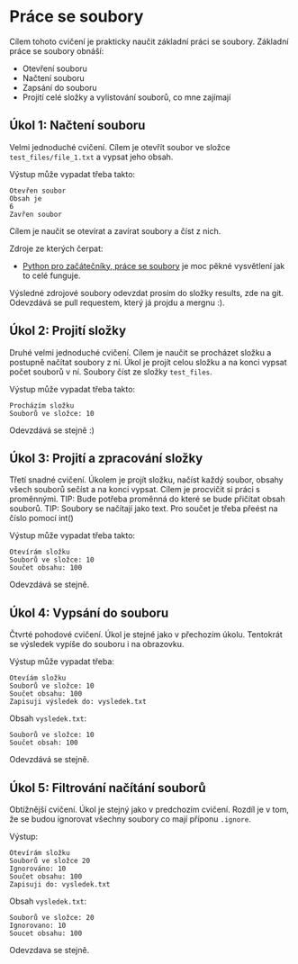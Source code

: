 # Práce se soubory

Cílem tohoto cvičení je prakticky naučit základní práci se soubory.
Základní práce se soubory obnáší:

* Otevření souboru
* Načtení souboru
* Zapsání do souboru
* Projití celé složky a vylistování souborů, co mne zajímají

## Úkol 1: Načtení souboru

Velmi jednoduché cvičení.
Cílem je otevřít soubor ve složce `test_files/file_1.txt` a vypsat jeho obsah.

Výstup může vypadat třeba takto:
```
Otevřen soubor
Obsah je
6
Zavřen soubor
```

Cílem je naučit se otevírat a zavírat soubory a číst z nich.

Zdroje ze kterých čerpat:

* [Python pro začátečníky, práce se soubory](http://www.pythonforbeginners.com/files/reading-and-writing-files-in-python) je moc pěkné vysvětlení jak to celé funguje.


Výsledné zdrojové soubory odevzdat prosím do složky results, zde na git.
Odevzdává se pull requestem, který já projdu a mergnu :).

## Úkol 2: Projití složky

Druhé velmi jednoduché cvičení.
Cílem je naučit se procházet složku a postupně načítat soubory z ní.
Úkol je projít celou složku a na konci vypsat počet souborů v ní.
Soubory číst ze složky `test_files`.

Výstup může vypadat třeba takto:
```
Procházím složku
Souborů ve složce: 10
```

Odevzdává se stejně :)

## Úkol 3: Projití a zpracování složky

Třetí snadné cvičení.
Úkolem je projít složku, načíst každý soubor, obsahy všech souborů sečíst a na konci vypsat.
Cílem je procvičit si práci s proměnnými.
TIP: Bude potřeba proměnná do které se bude přičítat obsah souborů.
TIP: Soubory se načítají jako text. Pro součet je třeba přeést na číslo pomocí int()

Výstup může vypadat třeba takto:
```
Otevírám složku
Souborů ve složce: 10
Součet obsahu: 100
```

Odevzdává se stejně.

## Úkol 4: Vypsání do souboru

Čtvrté pohodové cvičení.
Úkol je stejné jako v přechozím úkolu.
Tentokrát se výsledek vypíše do souboru i na obrazovku.

Výstup může vypadat třeba:
```
Otevíám složku
Souborů ve složce: 10
Součet obsahu: 100
Zapisuji výsledek do: vysledek.txt
```

Obsah `vysledek.txt`:
```
Souborů ve složce: 10
Součet obsah: 100
```

Odevzdává se stejně.

## Úkol 5: Filtrování načítání souborů

Obtížnější cvičení.
Úkol je stejný jako v predchozím cvičení.
Rozdíl je v tom, že se budou ignorovat všechny soubory co mají příponu `.ignore`.

Výstup:
```
Otevírám složku
Souborů ve složce 20
Ignorováno: 10
Součet obsahu: 100
Zapisuji do: vysledek.txt
```

Obsah `vysledek.txt`:
```
Souborů ve složce: 20
Ignorovano: 10
Soucet obsahu: 100
```

Odevzdava se stejně.








